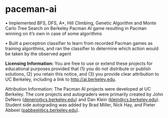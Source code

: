 # paceman-ai
•	Implemented BFS, DFS, A*, Hill Climbing, Genetic Algorithm and Monte Carlo Tree Search on Berkeley Pacman AI game resulting in Pacman winning on it’s own in case of some algorithms

•	Built a perceptron classifier to learn from recorded Pacman games as training algorithms, and ran the classifier to determine which action would be taken by the observed agent

**Licensing Information:**  You are free to use or extend these projects for
educational purposes provided that (1) you do not distribute or publish
solutions, (2) you retain this notice, and (3) you provide clear
attribution to UC Berkeley, including a link to http://ai.berkeley.edu.

Attribution Information: The Pacman AI projects were developed at UC Berkeley.
The core projects and autograders were primarily created by John DeNero
(denero@cs.berkeley.edu) and Dan Klein (klein@cs.berkeley.edu).
Student side autograding was added by Brad Miller, Nick Hay, and
Pieter Abbeel (pabbeel@cs.berkeley.edu).

